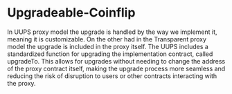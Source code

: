 # Upgradeable-Coinflip
In UUPS proxy model the upgrade is handled by the way we implement it, meaning it is customizable. On the other had in the Transparent proxy model the upgrade is included in the proxy itself.
The UUPS includes a standardized function for upgrading the implementation contract, called upgradeTo. This allows for upgrades without needing to change the address of the proxy contract itself, making the upgrade process more seamless and reducing the risk of disruption to users or other contracts interacting with the proxy.
